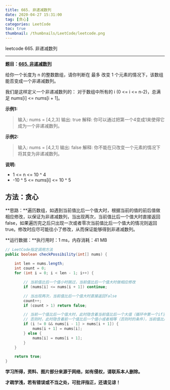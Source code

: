 ```yaml
---
title: 665. 非递减数列
date: 2020-04-27 15:31:00
tag: [贪心]
categories: LeetCode
toc: true
thumbnail: /thumbnails/LeetCode/leetcode.png
---
```


leetcode 665. 非递减数列

<!--more-->

---

**题目：[665. 非递减数列](https://leetcode-cn.com/problems/non-decreasing-array/)**

给你一个长度为 n 的整数数组，请你判断在 最多 改变 1 个元素的情况下，该数组能否变成一个非递减数列。

我们是这样定义一个非递减数列的： 对于数组中所有的 i (0 <= i <= n-2)，总满足 nums[i] <= nums[i + 1]。

**示例1:**

> 输入: nums = [4,2,3]
> 输出: true
> 解释: 你可以通过把第一个4变成1来使得它成为一个非递减数列。

**示例2:**

> 输入: nums = [4,2,1]
> 输出: false
> 解释: 你不能在只改变一个元素的情况下将其变为非递减数列。

**说明:**

* 1 <= n <= 10 ^ 4
* -10 ^ 5 <= nums[i] <= 10 ^ 5

## 方法：贪心

**思路：**遍历数组，如遇到当前值比后一个值大时，根据当前的值的前后值做相应修改，以保证为非递减数列，当出现两次，当前值比后一个值大时直接返回false，如果遍历完之后只出现一次或者零次当前值比后一个值大的情况则返回true。修改时应尽可能往小了修改，从而保证能够得到非递减数列。

**运行数据：**执行用时：1 ms，内存消耗：41 MB

```java
// LeetCode指定调用方法
public boolean checkPossibility(int[] nums) {
		
    int len = nums.length;
    int count = 0;
    for (int i = 0; i < len - 1; i++) {

        // 当前值比后一个值小时跳过，当前值比后一个值大时做相应修改
        if (nums[i] <= nums[i + 1]) continue;

        // 当出现两次，当前值比后一个值大时直接返回false
        count++;
        if (count > 1) return false;

        // 当前一个值比后一个值大时，此时隐含着当前值比后一个大值（循环中第一个if没进去的隐含条件），前一个值比当前值小（已遍历的数据必会满足这一点），为了尽可能是被修改的值小且满足非递减数组，应将当前值赋值给后一个值
        // 否则时，此时隐含着前一个值比后一个值小或者相等（否则时的条件），当前值比后一个大值，前一个值比当前值小，为了尽可能是被修改的值小且满足非递减数组，应将后一个值赋值给当前值
        if (i != 0 && nums[i - 1] > nums[i + 1]) {
            nums[i + 1] = nums[i];
        } else {
            nums[i] = nums[i + 1];
        }
    }

    return true;
}
```

**学习所得，资料、图片部分来源于网络，如有侵权，请联系本人删除。**

**才疏学浅，若有错误或不当之处，可批评指正，还请见谅！**
